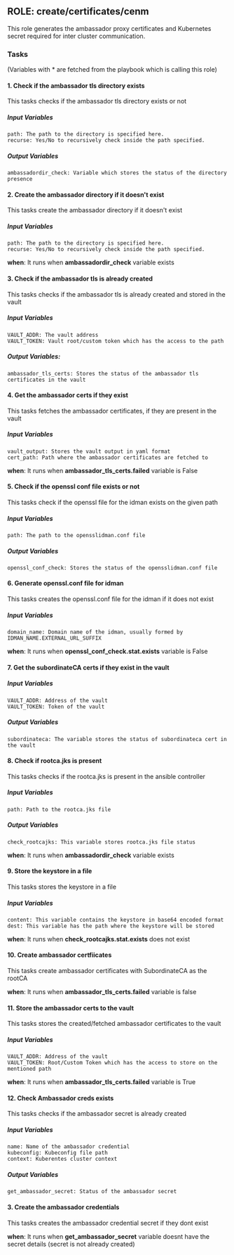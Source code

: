 ## ROLE: create/certificates/cenm
This role generates the ambassador proxy certificates and Kubernetes secret required for inter cluster communication.

### Tasks
(Variables with * are fetched from the playbook which is calling this role)
#### 1. Check if the ambassador tls directory exists
This tasks checks if the ambassador tls directory exists or not
##### Input Variables

    path: The path to the directory is specified here.
    recurse: Yes/No to recursively check inside the path specified.
##### Output Variables

    ambassadordir_check: Variable which stores the status of the directory presence

#### 2. Create the ambassador directory if it doesn't exist
This tasks create the ambassador directory if it doesn't exist
##### Input Variables

    path: The path to the directory is specified here.
    recurse: Yes/No to recursively check inside the path specified.

**when**: It runs when **ambassadordir_check** variable exists

#### 3. Check if the ambassador tls is already created
This tasks checks if the ambassador tls is already created and stored in the vault
##### Input Variables

    VAULT_ADDR: The vault address
    VAULT_TOKEN: Vault root/custom token which has the access to the path
##### Output Variables:

    ambassador_tls_certs: Stores the status of the ambassador tls certificates in the vault

#### 4. Get the ambassador certs if they exist
This tasks fetches the ambassador certificates, if they are present in the vault
##### Input Variables

    vault_output: Stores the vault output in yaml format
    cert_path: Path where the ambassador certificates are fetched to

**when**: It runs when **ambassador_tls_certs.failed** variable is False

#### 5. Check if the openssl conf file exists or not
This tasks check if the openssl file for the idman exists on the given path
##### Input Variables

    path: The path to the opensslidman.conf file
##### Output Variables

    openssl_conf_check: Stores the status of the opensslidman.conf file

#### 6. Generate openssl.conf file for idman
This tasks creates the openssl.conf file for the idman if it does not exist
##### Input Variables

    domain_name: Domain name of the idman, usually formed by IDMAN_NAME.EXTERNAL_URL_SUFFIX

**when**: It runs when **openssl_conf_check.stat.exists** variable is False

#### 7. Get the subordinateCA certs if they exist in the vault
##### Input Variables

    VAULT_ADDR: Address of the vault
    VAULT_TOKEN: Token of the vault
##### Output Variables

    subordinateca: The variable stores the status of subordinateca cert in the vault

#### 8. Check if rootca.jks is present
This tasks checks if the rootca.jks is present in the ansible controller
##### Input Variables

    path: Path to the rootca.jks file
##### Output Variables

    check_rootcajks: This variable stores rootca.jks file status

**when**: It runs when **ambassadordir_check** variable exists

#### 9. Store the keystore in a file
This tasks stores the keystore in a file
##### Input Variables

    content: This variable contains the keystore in base64 encoded format
    dest: This variable has the path where the keystore will be stored

**when**: It runs when **check_rootcajks.stat.exists** does not exist

#### 10. Create ambassador certfiicates
This tasks create ambassador certificates with SubordinateCA as the rootCA

**when**: It runs when **ambassador_tls_certs.failed** variable is false

#### 11. Store the ambassador certs to the vault
This tasks stores the created/fetched ambassador certificates to the vault
##### Input Variables

    VAULT_ADDR: Address of the vault
    VAULT_TOKEN: Root/Custom Token which has the access to store on the mentioned path

**when**: It runs when **ambassador_tls_certs.failed** variable is True

#### 12. Check Ambassador creds exists
This tasks checks if the ambassador secret is already created
##### Input Variables

    name: Name of the ambassador credential
    kubeconfig: Kubeconfig file path
    context: Kuberentes cluster context
##### Output Variables

    get_ambassador_secret: Status of the ambassador secret

#### 3. Create the ambassador credentials
This tasks creates the ambassador credential secret if they dont exist

**when**: It runs when **get_ambassador_secret** variable doesnt have the secret details (secret is not already created)
